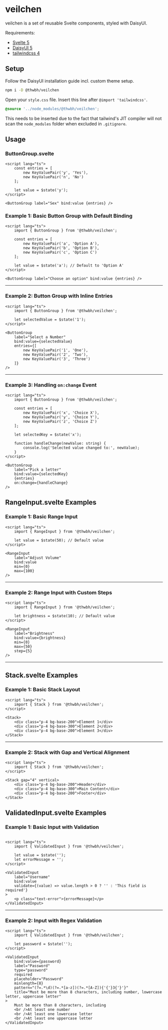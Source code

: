 # veilchen

veilchen is a set of reusable Svelte components, styled with DaisyUI.

Requirements:
- [Svelte 5](https://svelte.dev/docs/svelte/overview)
- [DaisyUI 5](https://daisyui.com/docs/v5/)
- [tailwindcss 4](https://tailwindcss.com/docs/installation/using-vite)


## Setup

Follow the DaisyUI installation guide incl. custom theme setup.

```bash
npm i -D @thwbh/veilchen
```

Open your `style.css` file. Insert this line after `@import 'tailwindcss'`.

```css
@source '../node_modules/@thwbh/veilchen';
```

This needs to be inserted due to the fact that tailwind's JIT compiler will not scan the `node_modules` folder when excluded in `.gitignore`.

## Usage

### ButtonGroup.svelte

```sveltehtml
<script lang="ts">
    const entries = [
        new KeyValuePair('y', 'Yes'),
        new KeyValuePair('n', 'No')
    ];

    let value = $state('y');
</script>

<ButtonGroup label="Sex" bind:value {entries} />
```

### Example 1: Basic Button Group with Default Binding

```sveltehtml
<script lang="ts">
    import { ButtonGroup } from '@thwbh/veilchen';

    const entries = [
        new KeyValuePair('a', 'Option A'),
        new KeyValuePair('b', 'Option B'),
        new KeyValuePair('c', 'Option C')
    ];

    let value = $state('a'); // Default to 'Option A'
</script>

<ButtonGroup label="Choose an option" bind:value {entries} />
```

---

### Example 2: Button Group with Inline Entries

```sveltehtml
<script lang="ts">
    import { ButtonGroup } from '@thwbh/veilchen';

    let selectedValue = $state('1');
</script>

<ButtonGroup
    label="Select a Number"
    bind:value={selectedValue}
    entries={[
        new KeyValuePair('1', 'One'),
        new KeyValuePair('2', 'Two'),
        new KeyValuePair('3', 'Three')
    ]}
/>
```

---

### Example 3: Handling `on:change` Event

```sveltehtml
<script lang="ts">
    import { ButtonGroup } from '@thwbh/veilchen';

    const entries = [
        new KeyValuePair('x', 'Choice X'),
        new KeyValuePair('y', 'Choice Y'),
        new KeyValuePair('z', 'Choice Z')
    ];

    let selectedKey = $state('x');

    function handleChange(newValue: string) {
        console.log('Selected value changed to:', newValue);
    }
</script>

<ButtonGroup 
    label="Pick a letter"
    bind:value={selectedKey}
    {entries}
    on:change={handleChange}
/>
```

## RangeInput.svelte Examples

### Example 1: Basic Range Input

```sveltehtml
<script lang="ts">
    import { RangeInput } from '@thwbh/veilchen';

    let value = $state(50); // Default value
</script>

<RangeInput 
    label="Adjust Volume"
    bind:value
    min={0}
    max={100}
/>
```

---

### Example 2: Range Input with Custom Steps

```sveltehtml
<script lang="ts">
    import { RangeInput } from '@thwbh/veilchen';

    let brightness = $state(10); // Default value
</script>

<RangeInput 
    label="Brightness"
    bind:value={brightness}
    min={0}
    max={50}
    step={5}
/>
```

---

## Stack.svelte Examples

### Example 1: Basic Stack Layout

```sveltehtml
<script lang="ts">
    import { Stack } from '@thwbh/veilchen';
</script>

<Stack>
    <div class="p-4 bg-base-200">Element 1</div>
    <div class="p-4 bg-base-300">Element 2</div>
    <div class="p-4 bg-base-200">Element 3</div>
</Stack>
```

---

### Example 2: Stack with Gap and Vertical Alignment

```sveltehtml
<script lang="ts">
    import { Stack } from '@thwbh/veilchen';
</script>

<Stack gap="4" vertical>
    <div class="p-4 bg-base-200">Header</div>
    <div class="p-4 bg-base-300">Main Content</div>
    <div class="p-4 bg-base-200">Footer</div>
</Stack>
```

## ValidatedInput.svelte Examples

### Example 1: Basic Input with Validation

```sveltehtml

<script lang="ts">
	import { ValidatedInput } from '@thwbh/veilchen';

	let value = $state('');
	let errorMessage = '';
</script>

<ValidatedInput
	label="Username"
	bind:value
	validate={(value) => value.length > 0 ? '' : 'This field is required'}
>
	<p class="text-error">{errorMessage}</p>
</ValidatedInput>
```

---

### Example 2: Input with Regex Validation

```sveltehtml
<script lang="ts">
    import { ValidatedInput } from '@thwbh/veilchen';

    let password = $state('');
</script>

<ValidatedInput
	bind:value={password}
	label="Password"
	type="password"
	required
	placeholder="Password"
	minlength={8}
	pattern="(?=.*\d)(?=.*[a-z])(?=.*[A-Z]){'{'}3{'}'}"
	title="Must be more than 8 characters, including number, lowercase letter, uppercase letter"
>
	Must be more than 8 characters, including
	<br />At least one number
	<br />At least one lowercase letter
	<br />At least one uppercase letter
</ValidatedInput>
```